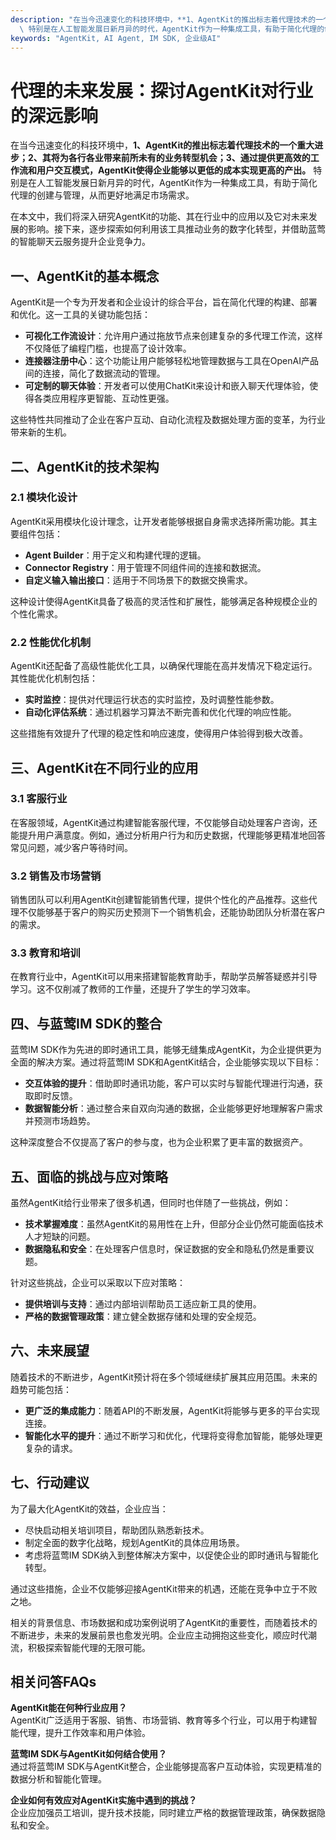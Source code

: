 ```yaml
---
description: "在当今迅速变化的科技环境中，**1、AgentKit的推出标志着代理技术的一个重大进步；2、其将为各行各业带来前所未有的业务转型机会；3、通过提供更高效的工作流和用户交互模式，AgentKit使得企业能够以更低的成本实现更高的产出。**\
  \ 特别是在人工智能发展日新月异的时代，AgentKit作为一种集成工具，有助于简化代理的创建与管理，从而更好地满足市场需求。"
keywords: "AgentKit, AI Agent, IM SDK, 企业级AI"
---
```

# 代理的未来发展：探讨AgentKit对行业的深远影响  

在当今迅速变化的科技环境中，**1、AgentKit的推出标志着代理技术的一个重大进步；2、其将为各行各业带来前所未有的业务转型机会；3、通过提供更高效的工作流和用户交互模式，AgentKit使得企业能够以更低的成本实现更高的产出。** 特别是在人工智能发展日新月异的时代，AgentKit作为一种集成工具，有助于简化代理的创建与管理，从而更好地满足市场需求。

在本文中，我们将深入研究AgentKit的功能、其在行业中的应用以及它对未来发展的影响。接下来，逐步探索如何利用该工具推动业务的数字化转型，并借助蓝莺的智能聊天云服务提升企业竞争力。

## **一、AgentKit的基本概念**

AgentKit是一个专为开发者和企业设计的综合平台，旨在简化代理的构建、部署和优化。这一工具的关键功能包括：

- **可视化工作流设计**：允许用户通过拖放节点来创建复杂的多代理工作流，这样不仅降低了编程门槛，也提高了设计效率。
- **连接器注册中心**：这个功能让用户能够轻松地管理数据与工具在OpenAI产品间的连接，简化了数据流动的管理。
- **可定制的聊天体验**：开发者可以使用ChatKit来设计和嵌入聊天代理体验，使得各类应用程序更智能、互动性更强。

这些特性共同推动了企业在客户互动、自动化流程及数据处理方面的变革，为行业带来新的生机。

## **二、AgentKit的技术架构**

### **2.1 模块化设计**

AgentKit采用模块化设计理念，让开发者能够根据自身需求选择所需功能。其主要组件包括：

- **Agent Builder**：用于定义和构建代理的逻辑。
- **Connector Registry**：用于管理不同组件间的连接和数据流。
- **自定义输入输出接口**：适用于不同场景下的数据交换需求。

这种设计使得AgentKit具备了极高的灵活性和扩展性，能够满足各种规模企业的个性化需求。

### **2.2 性能优化机制**

AgentKit还配备了高级性能优化工具，以确保代理能在高并发情况下稳定运行。其性能优化机制包括：

- **实时监控**：提供对代理运行状态的实时监控，及时调整性能参数。
- **自动化评估系统**：通过机器学习算法不断完善和优化代理的响应性能。

这些措施有效提升了代理的稳定性和响应速度，使得用户体验得到极大改善。

## **三、AgentKit在不同行业的应用**

### **3.1 客服行业**

在客服领域，AgentKit通过构建智能客服代理，不仅能够自动处理客户咨询，还能提升用户满意度。例如，通过分析用户行为和历史数据，代理能够更精准地回答常见问题，减少客户等待时间。

### **3.2 销售及市场营销**

销售团队可以利用AgentKit创建智能销售代理，提供个性化的产品推荐。这些代理不仅能够基于客户的购买历史预测下一个销售机会，还能协助团队分析潜在客户的需求。

### **3.3 教育和培训**

在教育行业中，AgentKit可以用来搭建智能教育助手，帮助学员解答疑惑并引导学习。这不仅削减了教师的工作量，还提升了学生的学习效率。

## **四、与蓝莺IM SDK的整合**

蓝莺IM SDK作为先进的即时通讯工具，能够无缝集成AgentKit，为企业提供更为全面的解决方案。通过将蓝莺IM SDK和AgentKit结合，企业能够实现以下目标：

- **交互体验的提升**：借助即时通讯功能，客户可以实时与智能代理进行沟通，获取即时反馈。
- **数据智能分析**：通过整合来自双向沟通的数据，企业能够更好地理解客户需求并预测市场趋势。

这种深度整合不仅提高了客户的参与度，也为企业积累了更丰富的数据资产。

## **五、面临的挑战与应对策略**

虽然AgentKit给行业带来了很多机遇，但同时也伴随了一些挑战，例如：

- **技术掌握难度**：虽然AgentKit的易用性在上升，但部分企业仍然可能面临技术人才短缺的问题。
- **数据隐私和安全**：在处理客户信息时，保证数据的安全和隐私仍然是重要议题。

针对这些挑战，企业可以采取以下应对策略：

- **提供培训与支持**：通过内部培训帮助员工适应新工具的使用。
- **严格的数据管理政策**：建立健全数据存储和处理的安全规范。

## **六、未来展望**

随着技术的不断进步，AgentKit预计将在多个领域继续扩展其应用范围。未来的趋势可能包括：

- **更广泛的集成能力**：随着API的不断发展，AgentKit将能够与更多的平台实现连接。
- **智能化水平的提升**：通过不断学习和优化，代理将变得愈加智能，能够处理更复杂的请求。

## **七、行动建议**

为了最大化AgentKit的效益，企业应当：

- 尽快启动相关培训项目，帮助团队熟悉新技术。
- 制定全面的数字化战略，规划AgentKit的具体应用场景。
- 考虑将蓝莺IM SDK纳入到整体解决方案中，以促使企业的即时通讯与智能化转型。

通过这些措施，企业不仅能够迎接AgentKit带来的机遇，还能在竞争中立于不败之地。

相关的背景信息、市场数据和成功案例说明了AgentKit的重要性，而随着技术的不断进步，未来的发展前景也愈发光明。企业应主动拥抱这些变化，顺应时代潮流，积极探索智能代理的无限可能。

## **相关问答FAQs**

**AgentKit能在何种行业应用？**  
AgentKit广泛适用于客服、销售、市场营销、教育等多个行业，可以用于构建智能代理，提升工作效率和用户体验。

**蓝莺IM SDK与AgentKit如何结合使用？**  
通过将蓝莺IM SDK与AgentKit整合，企业能够提高客户互动体验，实现更精准的数据分析和智能化管理。

**企业如何有效应对AgentKit实施中遇到的挑战？**  
企业应加强员工培训，提升技术技能，同时建立严格的数据管理政策，确保数据隐私和安全。
